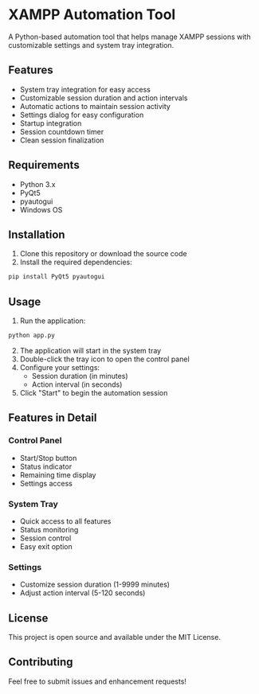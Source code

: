 # XAMPP Automation Tool

A Python-based automation tool that helps manage XAMPP sessions with customizable settings and system tray integration.

## Features

- System tray integration for easy access
- Customizable session duration and action intervals
- Automatic actions to maintain session activity
- Settings dialog for easy configuration
- Startup integration
- Session countdown timer
- Clean session finalization

## Requirements

- Python 3.x
- PyQt5
- pyautogui
- Windows OS

## Installation

1. Clone this repository or download the source code
2. Install the required dependencies:
```bash
pip install PyQt5 pyautogui
```

## Usage

1. Run the application:
```bash
python app.py
```

2. The application will start in the system tray
3. Double-click the tray icon to open the control panel
4. Configure your settings:
   - Session duration (in minutes)
   - Action interval (in seconds)
5. Click "Start" to begin the automation session

## Features in Detail

### Control Panel
- Start/Stop button
- Status indicator
- Remaining time display
- Settings access

### System Tray
- Quick access to all features
- Status monitoring
- Session control
- Easy exit option

### Settings
- Customize session duration (1-9999 minutes)
- Adjust action interval (5-120 seconds)

## License

This project is open source and available under the MIT License.

## Contributing

Feel free to submit issues and enhancement requests! 